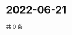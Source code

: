# 2022-06-21

共 0 条

<!-- BEGIN WEIBO -->
<!-- 最后更新时间 Tue Jun 21 2022 11:28:01 GMT+0800 (China Standard Time) -->

<!-- END WEIBO -->
